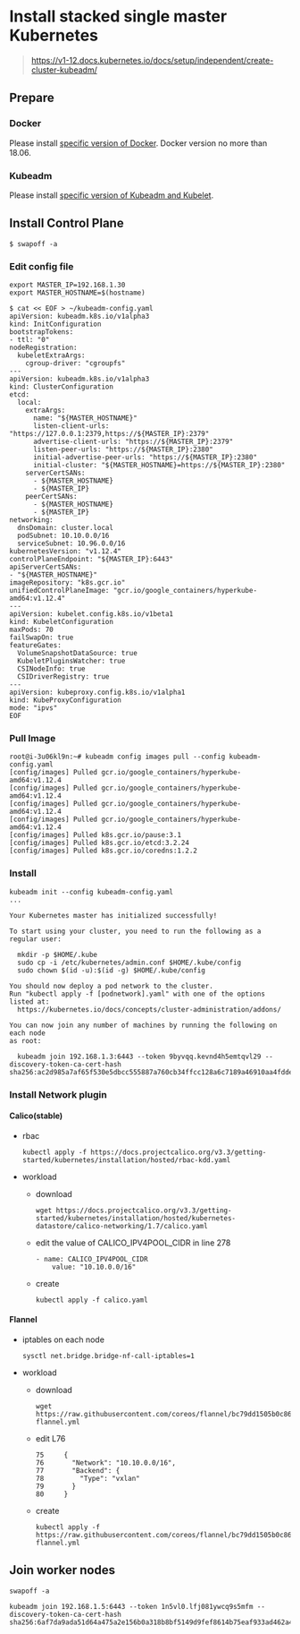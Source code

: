 # Install stacked single master Kubernetes

> https://v1-12.docs.kubernetes.io/docs/setup/independent/create-cluster-kubeadm/

## Prepare

### Docker

Please install [specific version of Docker](install-specific-ver-docker.md). Docker version no more than 18.06.

### Kubeadm

Please install [specific version of Kubeadm and Kubelet](install-specfic-ver-kubeadm.md).

## Install Control Plane

```
$ swapoff -a
```

### Edit config file

```
export MASTER_IP=192.168.1.30
export MASTER_HOSTNAME=$(hostname)
```

```
$ cat << EOF > ~/kubeadm-config.yaml
apiVersion: kubeadm.k8s.io/v1alpha3
kind: InitConfiguration
bootstrapTokens:
- ttl: "0"
nodeRegistration:
  kubeletExtraArgs:
    cgroup-driver: "cgroupfs"
---
apiVersion: kubeadm.k8s.io/v1alpha3
kind: ClusterConfiguration
etcd:
  local:
    extraArgs:
      name: "${MASTER_HOSTNAME}"
      listen-client-urls: "https://127.0.0.1:2379,https://${MASTER_IP}:2379"
      advertise-client-urls: "https://${MASTER_IP}:2379"
      listen-peer-urls: "https://${MASTER_IP}:2380"
      initial-advertise-peer-urls: "https://${MASTER_IP}:2380"
      initial-cluster: "${MASTER_HOSTNAME}=https://${MASTER_IP}:2380"
    serverCertSANs:
      - ${MASTER_HOSTNAME}
      - ${MASTER_IP}
    peerCertSANs:
      - ${MASTER_HOSTNAME}
      - ${MASTER_IP}
networking:
  dnsDomain: cluster.local
  podSubnet: 10.10.0.0/16
  serviceSubnet: 10.96.0.0/16
kubernetesVersion: "v1.12.4"
controlPlaneEndpoint: "${MASTER_IP}:6443"
apiServerCertSANs:
- "${MASTER_HOSTNAME}"
imageRepository: "k8s.gcr.io"
unifiedControlPlaneImage: "gcr.io/google_containers/hyperkube-amd64:v1.12.4"
---
apiVersion: kubelet.config.k8s.io/v1beta1
kind: KubeletConfiguration
maxPods: 70
failSwapOn: true
featureGates:
  VolumeSnapshotDataSource: true
  KubeletPluginsWatcher: true
  CSINodeInfo: true
  CSIDriverRegistry: true
---
apiVersion: kubeproxy.config.k8s.io/v1alpha1
kind: KubeProxyConfiguration
mode: "ipvs"
EOF
```

### Pull Image

```
root@i-3u06kl9n:~# kubeadm config images pull --config kubeadm-config.yaml 
[config/images] Pulled gcr.io/google_containers/hyperkube-amd64:v1.12.4
[config/images] Pulled gcr.io/google_containers/hyperkube-amd64:v1.12.4
[config/images] Pulled gcr.io/google_containers/hyperkube-amd64:v1.12.4
[config/images] Pulled gcr.io/google_containers/hyperkube-amd64:v1.12.4
[config/images] Pulled k8s.gcr.io/pause:3.1
[config/images] Pulled k8s.gcr.io/etcd:3.2.24
[config/images] Pulled k8s.gcr.io/coredns:1.2.2
```

### Install

```
kubeadm init --config kubeadm-config.yaml
...

Your Kubernetes master has initialized successfully!

To start using your cluster, you need to run the following as a regular user:

  mkdir -p $HOME/.kube
  sudo cp -i /etc/kubernetes/admin.conf $HOME/.kube/config
  sudo chown $(id -u):$(id -g) $HOME/.kube/config

You should now deploy a pod network to the cluster.
Run "kubectl apply -f [podnetwork].yaml" with one of the options listed at:
  https://kubernetes.io/docs/concepts/cluster-administration/addons/

You can now join any number of machines by running the following on each node
as root:

  kubeadm join 192.168.1.3:6443 --token 9byvqq.kevnd4h5emtqvl29 --discovery-token-ca-cert-hash sha256:ac2d985a7af65f530e5dbcc555887a760cb34ffcc128a6c7189a46910aa4fdde
```

### Install Network plugin

#### Calico(stable)

- rbac
    ```
    kubectl apply -f https://docs.projectcalico.org/v3.3/getting-started/kubernetes/installation/hosted/rbac-kdd.yaml
    ```

- workload

    - download
        ```
        wget https://docs.projectcalico.org/v3.3/getting-started/kubernetes/installation/hosted/kubernetes-datastore/calico-networking/1.7/calico.yaml
        ```
    - edit the value of CALICO_IPV4POOL_CIDR in line 278
        ```
        - name: CALICO_IPV4POOL_CIDR
            value: "10.10.0.0/16"
        ```
    - create
        ```
        kubectl apply -f calico.yaml
        ```

#### Flannel

- iptables on each node
    ```
    sysctl net.bridge.bridge-nf-call-iptables=1
    ```

- workload
    - download
      ```
      wget https://raw.githubusercontent.com/coreos/flannel/bc79dd1505b0c8681ece4de4c0d86c5cd2643275/Documentation/kube-flannel.yml
      ```

    - edit L76
      ```
      75     {
      76       "Network": "10.10.0.0/16",
      77       "Backend": {
      78         "Type": "vxlan"
      79       }
      80     }
      ```

    - create
      ```
      kubectl apply -f https://raw.githubusercontent.com/coreos/flannel/bc79dd1505b0c8681ece4de4c0d86c5cd2643275/Documentation/kube-flannel.yml
      ```

## Join worker nodes

```
swapoff -a
```

```
kubeadm join 192.168.1.5:6443 --token 1n5vl0.lfj081ywcq9s5mfm --discovery-token-ca-cert-hash sha256:6af7da9ada51d64a475a2e156b0a318b8bf5149d9fef8614b75eaf933ad462a4
```